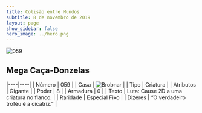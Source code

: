 ```yaml
---
title: Colisão entre Mundos
subtitle: 8 de novembro de 2019
layout: page
show_sidebar: false
hero_image: ../hero.png
---
```


![059](https://cdn.keyforgegame.com/media/card_front/pt/452_059_R5C522JJ84XG_pt.png)

## Mega Caça-Donzelas

|----|----|
| Número | 059 |
| Casa | ![Brobnar](https://archonarcana.com/images/thumb/e/e0/Brobnar.png/22px-Brobnar.png "Brobnar") |
| Tipo | Criatura |
| Atributos | Gigante |
| Poder | 8 |
| Armadura | 0 |
| Texto | Luta: Cause 2D a uma criatura no flanco. |
| Raridade | Especial Fixo |
| Dizeres | “O verdadeiro troféu é a cicatriz.” |
